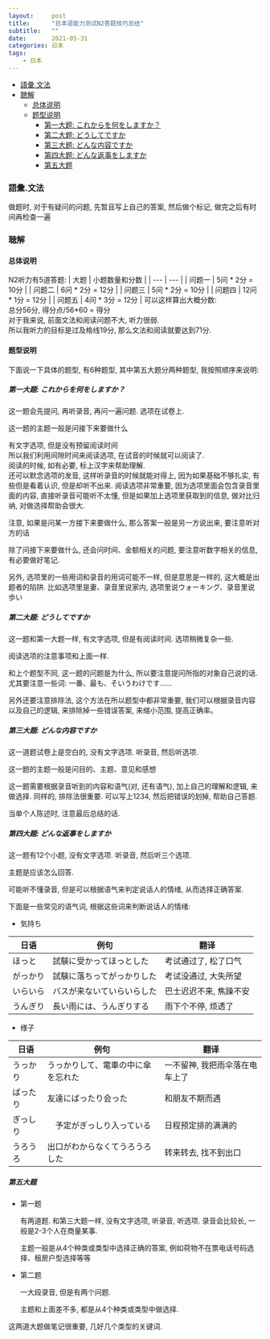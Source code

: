 ```yaml
---
layout:     post
title:      "日本语能力测试N2答题技巧总结"
subtitle:   ""
date:       2021-05-31
categories: 日本
tags:
    - 日本
---
```


<!-- TOC -->

- [語彙.文法](#語彙文法)
- [聴解](#聴解)
  - [总体说明](#总体说明)
  - [题型说明](#题型说明)
    - [第一大题: これからを何をしますか？](#第一大题-これからを何をしますか)
    - [第二大题: どうしてですか](#第二大题-どうしてですか)
    - [第三大题: どんな内容ですか](#第三大题-どんな内容ですか)
    - [第四大题: どんな返事をしますか](#第四大题-どんな返事をしますか)
    - [第五大题](#第五大题)

<!-- /TOC -->

### 語彙.文法

做题时, 对于有疑问的问题, 先暂且写上自己的答案, 然后做个标记, 做完之后有时间再检查一遍
### 聴解
<a id="markdown-总体说明" name="总体说明"></a>
#### 总体说明

N2听力有5道答题:
| 大题 | 小题数量和分数 |
| --- | --- |
| 问题一 | 5问 * 2分 = 10分 | 
| 问题二 | 6问 * 2分 = 12分 | 
| 问题三 | 5问 * 2分 = 10分 | 
| 问题四 | 12问 * 1分 = 12分 | 
| 问题五 | 4问 * 3分 = 12分 | 
可以这样算出大概分数:  
总分56分, 得分点/56*60 = 得分  
对于我来说, 前面文法和阅读问题不大, 听力很弱.  
所以我听力的目标是过及格线19分, 那么文法和阅读就要达到71分.  

<a id="markdown-题型说明" name="题型说明"></a>
#### 题型说明

下面说一下具体的题型, 有6种题型, 其中第五大题分两种题型, 我按照顺序来说明:

<a id="markdown-第一大题-これからを何をしますか" name="第一大题-これからを何をしますか"></a>
##### 第一大题: これからを何をしますか？

这一题会先提问, 再听录音, 再问一遍问题. 选项在试卷上.

这一题的主题一般是问接下来要做什么  

有文字选项, 但是没有预留阅读时间  
所以我们利用间隙时间来阅读选项, 在试音的时候就可以阅读了.  
阅读的时候, 如有必要, 标上汉字来帮助理解.  
还可以默念选项的发音, 这样听录音的时候就能对得上, 因为如果基础不够扎实, 有些但是看着认识, 但是却听不出来.
阅读选项非常重要, 因为选项里面会包含录音里面的内容, 直接听录音可能听不太懂, 但是如果加上选项里获取到的信息, 做对比归纳, 对做选择帮助会很大.  

注意, 如果是问某一方接下来要做什么, 那么答案一般是另一方说出来, 要注意听对方的话

除了问接下来要做什么, 还会问时间、金额相关的问题, 要注意听数字相关的信息, 有必要做好笔记.

另外, 选项里的一些用词和录音的用词可能不一样, 但是意思是一样的, 这大概是出题者的陷阱. 比如选项里是妻、录音里说家内, 选项里说ウォーキング、录音里说歩い

##### 第二大题: どうしてですか

这一题和第一大题一样, 有文字选项, 但是有阅读时间. 选项稍微复杂一些.

阅读选项的注意事项和上面一样. 

和上个题型不同, 这一题的问题是为什么, 所以要注意提问所指的对象自己说的话. 尤其要注意一些词: 一番、最も、そいうわけです......

另外还要注意排除法, 这个方法在所以题型中都非常重要, 我们可以根据录音内容以及自己的逻辑, 来排除掉一些错误答案, 来缩小范围, 提高正确率。

##### 第三大题: どんな内容ですか

这一道题试卷上是空白的, 没有文字选项. 听录音, 然后听选项.  

这一题的主题一般是问目的、主题、意见和感想

这一题需要根据录音听到的内容和语气(对, 还有语气), 加上自己的理解和逻辑, 来做选择. 同样的, 排除法很重要. 可以写上1234, 然后把错误的划掉, 帮助自己答题.

当单个人陈述时, 注意最后总结的话.  

##### 第四大题: どんな返事をしますか

这一题有12个小题, 没有文字选项. 听录音, 然后听三个选项.

主题是应该怎么回答.

可能听不懂录音, 但是可以根据语气来判定说话人的情绪, 从而选择正确答案.

下面是一些常见的语气词, 根据这些词来判断说话人的情绪:
- 気持ち  

| 日语 | 例句 | 翻译 |
| --- | --- | --- |
| ほっと | 試験に受かってほっとした | 考试通过了, 松了口气 |
| がっかり | 試験に落ちってがっかりした | 考试没通过, 大失所望 |
| いらいら | バスが来ないていらいらした | 巴士迟迟不来, 焦躁不安 |
| うんぎり | 長い雨には、うんぎりする | 雨下个不停, 烦透了 |

- 様子

| 日语 | 例句 | 翻译 |
| --- | --- | --- |
| うっかり | うっかりして、電車の中に傘を忘れた | 一不留神, 我把雨伞落在电车上了 |
| ばったり | 友達にばったり会った | 和朋友不期而遇 |
| ぎっしり |　予定がぎっしり入っている | 日程预定排的满满的 |
| うろうろ | 出口がわからなくてうろうろした | 转来转去, 找不到出口 |

##### 第五大题

- 第一题
  
  有两道题. 和第三大题一样, 没有文字选项, 听录音, 听选项. 录音会比较长, 一般是2-3个人在商量某事.

  主题一般是从4个种类或类型中选择正确的答案, 例如荷物不在票电话号码选择、租房户型选择等等

- 第二题
  
  一大段录音, 但是有两个问题.

  主题和上面差不多, 都是从4个种类或类型中做选择.  

这两道大题做笔记很重要, 几好几个类型的关键词.